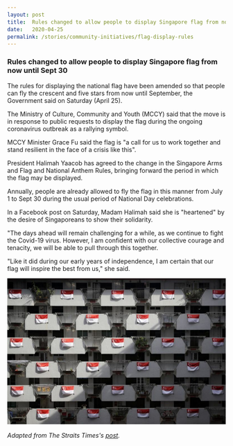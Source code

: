 ```yaml
---
layout: post
title:  Rules changed to allow people to display Singapore flag from now until Sept 30
date:   2020-04-25
permalink: /stories/community-initiatives/flag-display-rules
---
```


### Rules changed to allow people to display Singapore flag from now until Sept 30

The rules for displaying the national flag have been amended so that people can fly the crescent and five stars from now until September, the Government said on Saturday (April 25).

The Ministry of Culture, Community and Youth (MCCY) said that the move is in response to public requests to display the flag during the ongoing coronavirus outbreak as a rallying symbol.

MCCY Minister Grace Fu said the flag is "a call for us to work together and stand resilient in the face of a crisis like this".

President Halimah Yaacob has agreed to the change in the Singapore Arms and Flag and National Anthem Rules, bringing forward the period in which the flag may be displayed.

Annually, people are already allowed to fly the flag in this manner from July 1 to Sept 30 during the usual period of National Day celebrations.

In a Facebook post on Saturday, Madam Halimah said she is "heartened" by the desire of Singaporeans to show their solidarity.

"The days ahead will remain challenging for a while, as we continue to fight the Covid-19 virus. However, I am confident with our collective courage and tenacity, we will be able to pull through this together.

"Like it did during our early years of independence, I am certain that our flag will inspire the best from us," she said.

![Fly Flags](/images/stories/fhflags25.jpg/)

_Adapted from The Straits Times's [post](https://www.straitstimes.com/singapore/coronavirus-rules-changed-to-allow-people-to-display-national-flag-from-now-until-sept-30)._
